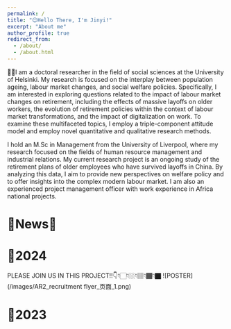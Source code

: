 ```yaml
---
permalink: /
title: "😊Hello There, I'm Jinyi!"
excerpt: "About me"
author_profile: true
redirect_from: 
  - /about/
  - /about.html
---
```


👨‍🎓I am a doctoral researcher in the field of social sciences at the University of Helsinki. My research is focused on the interplay between population ageing, labour market changes, and social welfare policies. Specifically, I am interested in exploring questions related to the impact of labour market changes on retirement, including the effects of massive layoffs on older workers, the evolution of retirement policies within the context of labour market transformations, and the impact of digitalization on work. To examine these multifaceted topics, I employ a triple-component attitude model and employ novel quantitative and qualitative research methods. 

I hold an M.Sc in Management from the University of Liverpool, where my research focused on the fields of human resource management and industrial relations. My current research project is an ongoing study of the retirement plans of older employees who have survived layoffs in China. By analyzing this data, I aim to provide new perspectives on welfare policy and to offer insights into the complex modern labour market. I am also an experienced project management officer with work experience in Africa national projects.

🎉News🎉
======

🐉2024
======
PLEASE JOIN US IN THIS PROJECT!!👇👇🏻👇🏼👇🏽👇🏾👇🏿
![POSTER](/images/AR2_recruitment flyer_页面_1.png)

🐇2023
======



